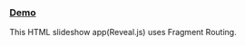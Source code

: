 ###  <a href='https://github.com/angular/angular-seed/blob/master/app/js/app.js' target='_blank'> Demo</a>

This HTML slideshow app(Reveal.js) uses Fragment Routing.
